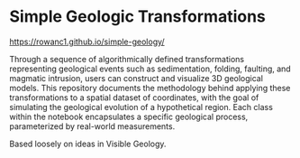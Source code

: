 # Simple Geologic Transformations

https://rowanc1.github.io/simple-geology/

Through a sequence of algorithmically defined transformations representing geological events such as sedimentation, folding, faulting, and magmatic intrusion, users can construct and visualize 3D geological models. This repository documents the methodology behind applying these transformations to a spatial dataset of coordinates, with the goal of simulating the geological evolution of a hypothetical region. Each class within the notebook encapsulates a specific geological process, parameterized by real-world measurements.

Based loosely on ideas in Visible Geology.
